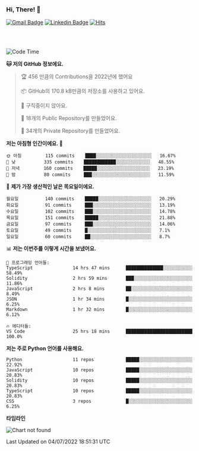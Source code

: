 ### Hi, There! 👋


[![Gmail Badge](https://img.shields.io/badge/-725psh@gmail.com-c14438?style=flat&logo=Gmail&logoColor=white&link=mailto:725psh@gmail.com)](mailto:725psh@gmail.com) 
[![Linkedin Badge](https://img.shields.io/badge/-soohanpark-0072b1?style=flat&logo=Linkedin&logoColor=white&link=https://www.linkedin.com/in/soohanpark/)](https://www.linkedin.com/in/soohanpark/) 
[![Hits](https://hits.seeyoufarm.com/api/count/incr/badge.svg?url=https%3A%2F%2Fgithub.com%2FSoohan-Park&count_bg=%23000000&title_bg=%23828282&icon=gradle.svg&icon_color=%23FFFFFF&title=Visited&edge_flat=false)](https://hits.seeyoufarm.com)  

<br />
<br />

<!--START_SECTION:waka-->
![Code Time](http://img.shields.io/badge/Code%20Time-0%20secs-blue)

**🐱 저의 GitHub 정보에요.** 

> 🏆 456 만큼의 Contributions을 2022년에 했어요
 > 
> 📦 GitHub의 170.8 kB만큼의 저장소를 사용하고 있어요. 
 > 
> 🚫 구직중이지 않아요.
 > 
> 📜 18개의 Public Repository를 만들었어요. 
 > 
> 🔑 34개의 Private Repository를 만들었어요.  
 > 
**저는 아침형 인간이에요. 🐤** 

```text
🌞 아침         115 commits    ████░░░░░░░░░░░░░░░░░░░░░   16.67% 
🌆 낮　         335 commits    ████████████░░░░░░░░░░░░░   48.55% 
🌃 저녁         160 commits    █████░░░░░░░░░░░░░░░░░░░░   23.19% 
🌙 밤　         80 commits     ███░░░░░░░░░░░░░░░░░░░░░░   11.59%

```
📅 **제가 가장 생산적인 날은 목요일이에요.** 

```text
월요일          140 commits    █████░░░░░░░░░░░░░░░░░░░░   20.29% 
화요일          91 commits     ███░░░░░░░░░░░░░░░░░░░░░░   13.19% 
수요일          102 commits    ███░░░░░░░░░░░░░░░░░░░░░░   14.78% 
목요일          151 commits    █████░░░░░░░░░░░░░░░░░░░░   21.88% 
금요일          97 commits     ███░░░░░░░░░░░░░░░░░░░░░░   14.06% 
토요일          49 commits     █░░░░░░░░░░░░░░░░░░░░░░░░   7.1% 
일요일          60 commits     ██░░░░░░░░░░░░░░░░░░░░░░░   8.7%

```


📊 **저는 이번주를 이렇게 시간을 보냈어요.** 

```text
💬 프로그래밍 언어들: 
TypeScript               14 hrs 47 mins      ██████████████░░░░░░░░░░░   58.49% 
Solidity                 2 hrs 59 mins       ███░░░░░░░░░░░░░░░░░░░░░░   11.86% 
JavaScript               2 hrs 8 mins        ██░░░░░░░░░░░░░░░░░░░░░░░   8.49% 
JSON                     1 hr 34 mins        █░░░░░░░░░░░░░░░░░░░░░░░░   6.25% 
Markdown                 1 hr 32 mins        █░░░░░░░░░░░░░░░░░░░░░░░░   6.12%

🔥 에디터들: 
VS Code                  25 hrs 18 mins      █████████████████████████   100.0%

```

**저는 주로 Python 언어를 사용해요.** 

```text
Python                   11 repos            █████░░░░░░░░░░░░░░░░░░░░   22.92% 
JavaScript               10 repos            █████░░░░░░░░░░░░░░░░░░░░   20.83% 
Solidity                 10 repos            █████░░░░░░░░░░░░░░░░░░░░   20.83% 
TypeScript               10 repos            █████░░░░░░░░░░░░░░░░░░░░   20.83% 
CSS                      3 repos             █░░░░░░░░░░░░░░░░░░░░░░░░   6.25%

```


**타임라인**

![Chart not found](https://raw.githubusercontent.com/Soohan-Park/Soohan-Park/master/charts/bar_graph.png) 


 Last Updated on 04/07/2022 18:51:31 UTC
<!--END_SECTION:waka-->
